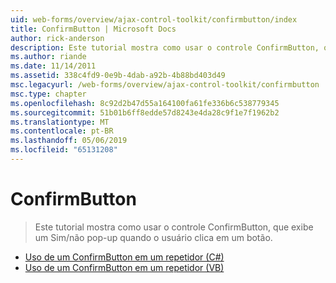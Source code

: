 ```yaml
---
uid: web-forms/overview/ajax-control-toolkit/confirmbutton/index
title: ConfirmButton | Microsoft Docs
author: rick-anderson
description: Este tutorial mostra como usar o controle ConfirmButton, que exibe um Sim/não pop-up quando o usuário clica em um botão.
ms.author: riande
ms.date: 11/14/2011
ms.assetid: 338c4fd9-0e9b-4dab-a92b-4b88bd403d49
msc.legacyurl: /web-forms/overview/ajax-control-toolkit/confirmbutton
msc.type: chapter
ms.openlocfilehash: 8c92d2b47d55a164100fa61fe336b6c538779345
ms.sourcegitcommit: 51b01b6ff8edde57d8243e4da28c9f1e7f1962b2
ms.translationtype: MT
ms.contentlocale: pt-BR
ms.lasthandoff: 05/06/2019
ms.locfileid: "65131208"
---
```

# <a name="confirmbutton"></a>ConfirmButton

> Este tutorial mostra como usar o controle ConfirmButton, que exibe um Sim/não pop-up quando o usuário clica em um botão.

- [Uso de um ConfirmButton em um repetidor (C#)](using-a-confirmbutton-in-a-repeater-cs.md)
- [Uso de um ConfirmButton em um repetidor (VB)](using-a-confirmbutton-in-a-repeater-vb.md)
